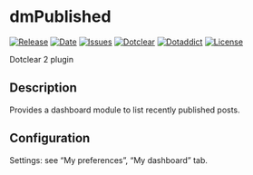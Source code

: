 # dmPublished

[![Release](https://img.shields.io/github/v/release/franck-paul/dmPublished)](https://github.com/franck-paul/dmPublished/releases)
[![Date](https://img.shields.io/github/release-date/franck-paul/dmPublished)](https://github.com/franck-paul/dmPublished/releases)
[![Issues](https://img.shields.io/github/issues/franck-paul/dmPublished)](https://github.com/franck-paul/dmPublished/issues)
[![Dotclear](https://img.shields.io/badge/dotclear-v2.24-blue.svg)](https://fr.dotclear.org/download)
[![Dotaddict](https://img.shields.io/badge/dotaddict-official-green.svg)](https://plugins.dotaddict.org/dc2/details/dmPublished)
[![License](https://img.shields.io/github/license/franck-paul/dmPublished)](https://github.com/franck-paul/dmPublished/blob/master/LICENSE)

Dotclear 2 plugin

## Description

Provides a dashboard module to list recently published posts.

## Configuration

Settings: see “My preferences”, “My dashboard” tab.
